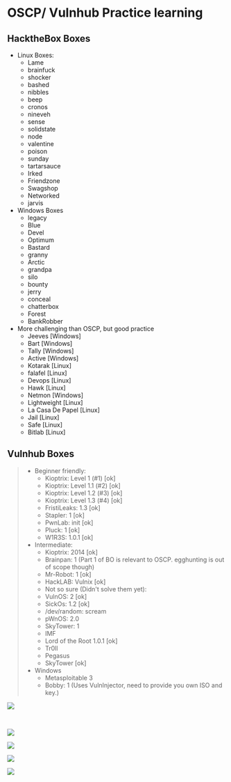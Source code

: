 # **OSCP/ Vulnhub Practice learning**

## **HacktheBox Boxes**

* Linux Boxes:
  * &#x20;Lame
  * brainfuck
  * shocker
  * bashed
  * nibbles
  * beep
  * cronos
  * nineveh
  * sense
  * solidstate
  * node
  * valentine
  * poison
  * sunday
  * tartarsauce
  * Irked
  * Friendzone
  * Swagshop
  * Networked
  * jarvis
* Windows Boxes
  * legacy
  * Blue
  * Devel
  * Optimum
  * Bastard
  * granny
  * Arctic
  * grandpa
  * silo
  * bounty
  * jerry
  * conceal
  * chatterbox
  * Forest
  * BankRobber
* More challenging than OSCP, but good practice
  * Jeeves \[Windows]
  * Bart \[Windows]
  * Tally \[Windows]
  * Active \[Windows]
  * Kotarak \[Linux]
  * falafel \[Linux]
  * Devops \[Linux]
  * Hawk \[Linux]
  * Netmon \[Windows]
  * Lightweight \[Linux]
  * La Casa De Papel \[Linux]
  * Jail \[Linux]
  * Safe \[Linux]
  * Bitlab \[Linux]

## **Vulnhub Boxes**

> * Beginner friendly:
>   * Kioptrix: Level 1 (#1) \[ok]
>   * Kioptrix: Level 1.1 (#2) \[ok]
>   * Kioptrix: Level 1.2 (#3) \[ok]
>   * Kioptrix: Level 1.3 (#4) \[ok]
>   * FristiLeaks: 1.3 \[ok]
>   * Stapler: 1 \[ok]
>   * PwnLab: init \[ok]
>   * Pluck: 1 \[ok]
>   * W1R3S: 1.0.1 \[ok]
> * Intermediate:
>   * Kioptrix: 2014 \[ok]
>   * Brainpan: 1 (Part 1 of BO is relevant to OSCP. egghunting is out of scope though)
>   * Mr-Robot: 1 \[ok]
>   * HackLAB: Vulnix \[ok]
>   * Not so sure (Didn't solve them yet):
>   * VulnOS: 2 \[ok]
>   * SickOs: 1.2 \[ok]
>   * /dev/random: scream
>   * pWnOS: 2.0
>   * SkyTower: 1
>   * IMF
>   * Lord of the Root 1.0.1 \[ok]
>   * Tr0ll
>   * Pegasus
>   * SkyTower \[ok]
> * Windows
>   * Metasploitable 3
>   * Bobby: 1 (Uses VulnInjector, need to provide you own ISO and key.)

![](https://gblobscdn.gitbook.com/assets%2F-LkvnWByFHssLOYr3\_77%2F-Lvcf685QX4wZ1xvv3dq%2F-LvcgKePPDiClhZilBfL%2Fimage.png?alt=media\&token=dd526be7-3297-4575-9216-8d37bea743bf)

​

![](https://gblobscdn.gitbook.com/assets%2F-LkvnWByFHssLOYr3\_77%2F-Lxa2NohxO\_YmjzaD6-6%2F-Lxa32AZRGFDwqkknGN6%2F1\_bPi8CFZESU1G3hYB2bnFbw.png?alt=media\&token=39ef9fa4-32be-4c47-ac95-840117977a0e)

![](https://gblobscdn.gitbook.com/assets%2F-LkvnWByFHssLOYr3\_77%2F-LxlufQITeQXTdfNGykU%2F-LxoYWLpfS62xaylQXxl%2FScreenshot\_2020-01-05-10-34-38-731\_com.whatsapp.jpg?alt=media\&token=1ef28fe0-472f-4eb6-ae7d-e95daf3daa6a)

![](https://gblobscdn.gitbook.com/assets%2F-LkvnWByFHssLOYr3\_77%2F-LxlufQITeQXTdfNGykU%2F-Lxo\_G90U5EnAh3ggzbA%2FENeNiyGU8AAFT45.png?alt=media\&token=b5fe31b4-0a44-4731-89c5-7e20b8dfab33)

![](https://gblobscdn.gitbook.com/assets%2F-LkvnWByFHssLOYr3\_77%2F-LxlufQITeQXTdfNGykU%2F-LxoaF1d0aW2VyVYiHJX%2Fweb%20app.PNG?alt=media\&token=7d72277e-5339-4d39-978a-38067bea3b6b)
